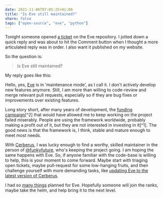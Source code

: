 ```yaml
---
date: 2021-11-06T07:05:25+01:00
title: "Is Eve still maintained?"
share: false
tags: ["open-source", "eve", "python"]
---
```

Tonight someone opened [a ticket](https://github.com/pyeve/eve/issues/1458) on
the Eve repository. I jotted down a quick reply and was about to hit the
Comment button when I thought a more articulated reply was in order. I also
want it published on my website. 

So the question is:

> Is Eve still maintained? 

My reply goes like this:

Hello, yes, [Eve](https://python-eve.org) is in 'maintenance mode', as I call
it. I don't actively develop new features anymore. Still, I am more than
willing to code-review and merge relevant pull requests, especially so if they
are bug fixes or improvements over existing features.

Long story short, after many years of development, the [funding
campaign](https://docs.python-eve.org/en/stable/funding.html)[^2] that would have
allowed me to keep working on the project failed miserably. People are using
the framework worldwide, probably making a profit out of it, but they are not
interested in investing in it[^1]. The good news is that the framework is, I think,
stable and mature enough to meet most needs.

With [Cerberus](https://python-cerberus.org), I was lucky enough to find
a worthy, skilled  maintainer in the person of
[@funkyfuture](https://github.com/funkyfuture), who's keeping the project
going. I am hoping the same happens with Eve. So, if anyone familiar with the
code-base is willing to help, this is your moment to come forward. Maybe start
with triaging open tickets, maybe pull-request for some low-hanging fruits, and
then challenge yourself with more demanding tasks, like [updating Eve to the
latest version of Cerberus](https://github.com/pyeve/eve/issues/1278).

 I had so [many things](https://www.patreon.com/nicolaiarocci) planned for Eve.
 Hopefully someone will join the ranks, maybe take the helm, and help bring it
 to the next level.

